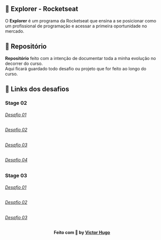 ## 🔖 Explorer - Rocketseat

O <strong>Explorer</strong> é um programa da Rocketseat que ensina a se posicionar como um profissional de programação e acessar a primeira oportunidade no mercado.

## 🔗 Repositório

<strong>Repositório</strong> feito com a intenção de documentar toda a minha evolução no decorrer do curso. <br>
Aqui ficará guardado todo desafio ou projeto que for feito ao longo do curso.

## 🔗 Links dos desafios

### Stage 02

<h6><a href="https://github.com/VictorHugoLessa/Explorer/tree/main/Stage02/Desafio01">Desafio 01</a></h6>
<h6><a href="https://github.com/VictorHugoLessa/Explorer/tree/main/Stage02/Desafio02">Desafio 02</a></h6>
<h6><a href="https://github.com/VictorHugoLessa/Explorer/tree/main/Stage02/Desafio03">Desafio 03</a></h6>
<h6><a href="https://github.com/VictorHugoLessa/Explorer/tree/main/Stage02/Desafio04">Desafio 04</a></h6>

### Stage 03

<h6><a href="https://github.com/VictorHugoLessa/Explorer/tree/main/Stage03/Desafio01">Desafio 01</a></h6>
<h6><a href="https://github.com/VictorHugoLessa/Explorer/tree/main/Stage03/Desafio02">Desafio 02</a></h6>
<h6><a href="https://github.com/VictorHugoLessa/Explorer/tree/main/Stage03/Desafio03">Desafio 03</a></h6>



##

<h4 align="center">
    Feito com 💜 by <a href="https://www.linkedin.com/in/victorhugolessa/" target="_blank">Victor Hugo</a>
</h4>
